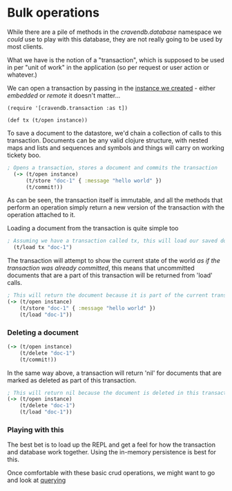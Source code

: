 # Bulk operations

While there are a pile of methods in the *cravendb.database* namespace we *could* use to play with this database, they are not really going to be used by most clients.

What we have is the notion of a "transaction", which is supposed to be used in per "unit of work" in the application (so per request or user action or whatever.)

We can open a transaction by passing in the [instance we created](./gettingstarted.html) - either *embedded* or *remote* it doesn't matter...

```
(require '[cravendb.transaction :as t])

(def tx (t/open instance))
```

To save a document to the datastore, we'd chain a collection of calls to this transaction. Documents can be any valid clojure structure, with nested maps and lists and sequences and symbols and things will carry on working tickety boo.

```clojure
; Opens a transaction, stores a document and commits the transaction
  (-> (t/open instance)
      (t/store "doc-1" { :message "hello world" })
      (t/commit!))
```


As can be seen, the transaction itself is immutable, and all the methods that perform an operation simply return a new version of the transaction with the operation attached to it.

Loading a document from the transaction is quite simple too
 
```clojure
; Assuming we have a transaction called tx, this will load our saved document
  (t/load tx "doc-1")
``` 

The transaction will attempt to show the current state of the world *as if the transaction was already committed*, this means that uncommitted documents that are a part of this transaction will be returned from 'load' calls.

```clojure
; This will return the document because it is part of the current transaction
(-> (t/open instance)
    (t/store "doc-1" { :message "hello world" })
    (t/load "doc-1"))
```

### Deleting a document

```clojure
(-> (t/open instance)
    (t/delete "doc-1")
    (t/commit!))
```

In the same way above, a transaction will return 'nil' for documents that are marked as deleted as part of this transaction.

```clojure
; This will return nil because the document is deleted in this transaction
(-> (t/open instance)
    (t/delete "doc-1")
    (t/load "doc-1"))
```

### Playing with this

The best bet is to load up the REPL and get a feel for how the transaction and database work together. Using the in-memory persistence is best for this.

Once comfortable with these basic crud operations, we might want to go and look at [querying](querying.html)
